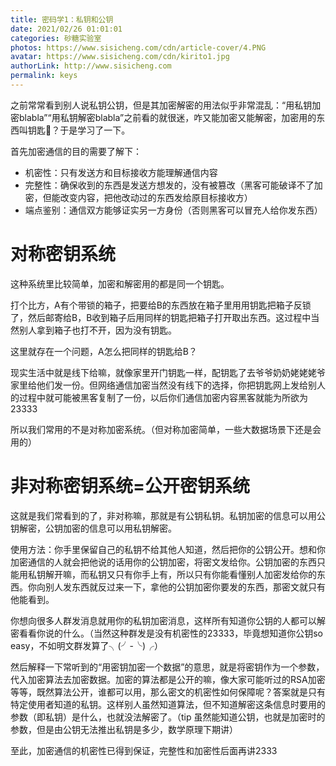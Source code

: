 ```yaml
---
title: 密码学1：私钥和公钥
date: 2021/02/26 01:01:01
categories: 砂糖实验室
photos: https://www.sisicheng.com/cdn/article-cover/4.PNG
avatar: https://www.sisicheng.com/cdn/kirito1.jpg
authorLink: http://www.sisicheng.com
permalink: keys
---
```


之前常常看到别人说私钥公钥，但是其加密解密的用法似乎非常混乱：“用私钥加密blabla”“用私钥解密blabla”之前看的就很迷，咋又能加密又能解密，加密用的东西叫钥匙🔑？于是学习了一下。

首先加密通信的目的需要了解下：

- 机密性：只有发送方和目标接收方能理解通信内容
- 完整性：确保收到的东西是发送方想发的，没有被篡改（黑客可能破译不了加密，但能改变内容，把他改动过的东西发给原目标接收方）
- 端点鉴别：通信双方能够证实另一方身份（否则黑客可以冒充人给你发东西）

# 对称密钥系统

这种系统里比较简单，加密和解密用的都是同一个钥匙。

打个比方，A有个带锁的箱子，把要给B的东西放在箱子里用用钥匙把箱子反锁了，然后邮寄给B，B收到箱子后用同样的钥匙把箱子打开取出东西。这过程中当然别人拿到箱子也打不开，因为没有钥匙。

这里就存在一个问题，A怎么把同样的钥匙给B？

现实生活中就是线下给嘛，就像家里开门钥匙一样，配钥匙了去爷爷奶奶姥姥姥爷家里给他们发一份。但网络通信加密当然没有线下的选择，你把钥匙网上发给别人的过程中就可能被黑客复制了一份，以后你们通信加密内容黑客就能为所欲为23333

所以我们常用的不是对称加密系统。（但对称加密简单，一些大数据场景下还是会用的）

# 非对称密钥系统=公开密钥系统

这就是我们常看到的了，非对称嘛，那就是有公钥私钥。私钥加密的信息可以用公钥解密，公钥加密的信息可以用私钥解密。

使用方法：你手里保留自己的私钥不给其他人知道，然后把你的公钥公开。想和你加密通信的人就会把他说的话用你的公钥加密，将密文发给你。公钥加密的东西只能用私钥解开嘛，而私钥又只有你手上有，所以只有你能看懂别人加密发给你的东西。你向别人发东西就反过来一下，拿他的公钥加密你要发的东西，那密文就只有他能看到。

你想向很多人群发消息就用你的私钥加密消息，这样所有知道你公钥的人都可以解密看看你说的什么。（当然这种群发是没有机密性的23333，毕竟想知道你公钥so easy，不如明文群发算了╮(╯-╰)╭）

然后解释一下常听到的“用密钥加密一个数据”的意思，就是将密钥作为一个参数，代入加密算法去加密数据。加密的算法都是公开的嘛，像大家可能听过的RSA加密等等，既然算法公开，谁都可以用，那么密文的机密性如何保障呢？答案就是只有特定使用者知道的私钥。这样别人虽然知道算法，但不知道解密这条信息时要用的参数（即私钥）是什么，也就没法解密了。（tip 虽然能知道公钥，也就是加密时的参数，但是由公钥无法推出私钥是多少，数学原理下期讲）

至此，加密通信的机密性已得到保证，完整性和加密性后面再讲2333